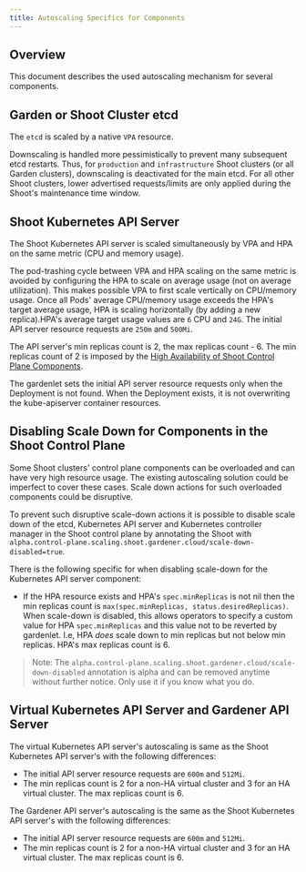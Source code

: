 ```yaml
---
title: Autoscaling Specifics for Components
---
```


## Overview

This document describes the used autoscaling mechanism for several components.

## Garden or Shoot Cluster etcd

The `etcd` is scaled by a native `VPA` resource.

Downscaling is handled more pessimistically to prevent many subsequent etcd restarts. Thus, for `production` and `infrastructure` Shoot clusters (or all Garden clusters), downscaling is deactivated for the main etcd. For all other Shoot clusters, lower advertised requests/limits are only applied during the Shoot's maintenance time window.

## Shoot Kubernetes API Server

The Shoot Kubernetes API server is scaled simultaneously by VPA and HPA on the same metric (CPU and memory usage).

The pod-trashing cycle between VPA and HPA scaling on the same metric is avoided by configuring the HPA to scale on average usage (not on average utilization).
This makes possible VPA to first scale vertically on CPU/memory usage.
Once all Pods' average CPU/memory usage exceeds the HPA's target average usage, HPA is scaling horizontally (by adding a new replica).HPA's average target usage values are `6` CPU and `24G`.
The initial API server resource requests are `250m` and `500Mi`.

The API server's min replicas count is 2, the max replicas count - 6.
The min replicas count of 2 is imposed by the [High Availability of Shoot Control Plane Components](../development/high-availability-of-components.md#control-plane-components).

The gardenlet sets the initial API server resource requests only when the Deployment is not found. When the Deployment exists, it is not overwriting the kube-apiserver container resources.

## Disabling Scale Down for Components in the Shoot Control Plane

Some Shoot clusters' control plane components can be overloaded and can have very high resource usage. The existing autoscaling solution could be imperfect to cover these cases. Scale down actions for such overloaded components could be disruptive.

To prevent such disruptive scale-down actions it is possible to disable scale down of the etcd, Kubernetes API server and Kubernetes controller manager in the Shoot control plane by annotating the Shoot with `alpha.control-plane.scaling.shoot.gardener.cloud/scale-down-disabled=true`.

There is the following specific for when disabling scale-down for the Kubernetes API server component:
- If the HPA resource exists and HPA's `spec.minReplicas` is not nil then the min replicas count is `max(spec.minReplicas, status.desiredReplicas)`. When scale-down is disabled, this allows operators to specify a custom value for HPA `spec.minReplicas` and this value not to be reverted by gardenlet. I.e, HPA _does_ scale down to min replicas but not below min replicas. HPA's max replicas count is 6.

> Note: The `alpha.control-plane.scaling.shoot.gardener.cloud/scale-down-disabled` annotation is alpha and can be removed anytime without further notice. Only use it if you know what you do.

##  Virtual Kubernetes API Server and Gardener API Server

The virtual Kubernetes API server's autoscaling is same as the Shoot Kubernetes API server's with the following differences:
- The initial API server resource requests are `600m` and `512Mi`.
- The min replicas count is 2 for a non-HA virtual cluster and 3 for an HA virtual cluster. The max replicas count is 6.

The Gardener API server's autoscaling is the same as the Shoot Kubernetes API server's with the following differences:
- The initial API server resource requests are `600m` and `512Mi`.
- The min replicas count is 2 for a non-HA virtual cluster and 3 for an HA virtual cluster. The max replicas count is 6.

